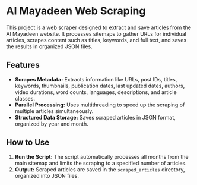 # Al Mayadeen Web Scraping
This project is a web scraper designed to extract and save articles from the Al Mayadeen website. It processes sitemaps to gather URLs for individual articles, scrapes content such as titles, keywords, and full text, and saves the results in organized JSON files.

## Features
- **Scrapes Metadata:** Extracts information like URLs, post IDs, titles, keywords, thumbnails, publication dates, last updated dates, authors, video durations, word counts, languages, descriptions, and article classes.
- **Parallel Processing:** Uses multithreading to speed up the scraping of multiple articles simultaneously.
- **Structured Data Storage:** Saves scraped articles in JSON format, organized by year and month.

## How to Use

1. **Run the Script:** The script automatically processes all months from the main sitemap and limits the scraping to a specified number of articles.
2. **Output:** Scraped articles are saved in the `scraped_articles` directory, organized into JSON files.
